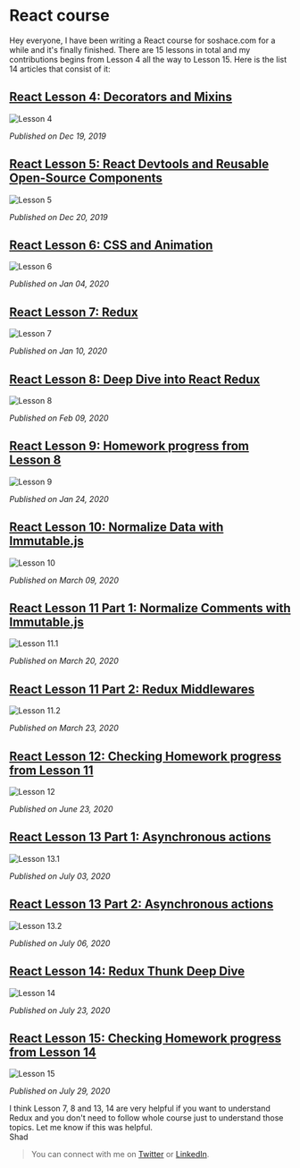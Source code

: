 # React course

Hey everyone, I have been writing a React course for soshace.com for a while and it's finally finished. There are 15 lessons in total and my contributions begins from Lesson 4 all the way to Lesson 15. Here is the list 14 articles that consist of it:

## [React Lesson 4: Decorators and Mixins](https://blog.soshace.com/react-lessons-lesson-4-homework/)

![Lesson 4](https://raw.githubusercontent.com/iamshadmirza/BlogsByShad/master/blogs/Soshace_lessons_list/react-lesson-4-blog-cover-image.png)

*Published on Dec 19, 2019*

## [React Lesson 5: React Devtools and Reusable Open-Source Components](https://blog.soshace.com/react-lesson-5/)

![Lesson 5](https://raw.githubusercontent.com/iamshadmirza/BlogsByShad/master/blogs/Soshace_lessons_list/react-lesson-5-blog-cover-image.png)

*Published on Dec 20, 2019*

## [React Lesson 6: CSS and Animation](https://blog.soshace.com/react-lesson-6/)

![Lesson 6](https://raw.githubusercontent.com/iamshadmirza/BlogsByShad/master/blogs/Soshace_lessons_list/react-lesson-6-blog-cover-image.png)

*Published on Jan 04, 2020*

## [React Lesson 7: Redux](https://blog.soshace.com/react-lesson-7/)

![Lesson 7](https://raw.githubusercontent.com/iamshadmirza/BlogsByShad/master/blogs/Soshace_lessons_list/react-lesson-7-blog-cover-image.png)

*Published on Jan 10, 2020*

## [React Lesson 8: Deep Dive into React Redux](https://blog.soshace.com/react-lesson-8/)

![Lesson 8](https://raw.githubusercontent.com/iamshadmirza/BlogsByShad/master/blogs/Soshace_lessons_list/react-lesson-8-blog-cover-image.png)

*Published on Feb 09, 2020*

## [React Lesson 9: Homework progress from Lesson 8](https://blog.soshace.com/react-lessons-lesson-9/)

![Lesson 9](https://raw.githubusercontent.com/iamshadmirza/BlogsByShad/master/blogs/Soshace_lessons_list/react-lesson-9-blog-cover-image.png)

*Published on Jan 24, 2020*

## [React Lesson 10: Normalize Data with Immutable.js](https://blog.soshace.com/react-lesson-10/)

![Lesson 10](https://raw.githubusercontent.com/iamshadmirza/BlogsByShad/master/blogs/Soshace_lessons_list/react-lesson-10-blog-cover-image.png)

*Published on March 09, 2020*

## [React Lesson 11 Part 1: Normalize Comments with Immutable.js](https://blog.soshace.com/react-lesson-11/)

![Lesson 11.1](https://raw.githubusercontent.com/iamshadmirza/BlogsByShad/master/blogs/Soshace_lessons_list/react-lesson-11.1-blog-cover-image-1.png)

*Published on March 20, 2020*

## [React Lesson 11 Part 2: Redux Middlewares](https://blog.soshace.com/react-lesson-11-pt2/)

![Lesson 11.2](https://raw.githubusercontent.com/iamshadmirza/BlogsByShad/master/blogs/Soshace_lessons_list/react-lesson-11.2-blog-cover-image.png)

*Published on March 23, 2020*

## [React Lesson 12: Checking Homework progress from Lesson 11](https://blog.soshace.com/react-lesson-12/)

![Lesson 12](https://raw.githubusercontent.com/iamshadmirza/BlogsByShad/master/blogs/Soshace_lessons_list/react-lesson-12-blog-cover-image.png)

*Published on June 23, 2020*

## [React Lesson 13 Part 1: Asynchronous actions](https://blog.soshace.com/react-lesson-13/)

![Lesson 13.1](https://raw.githubusercontent.com/iamshadmirza/BlogsByShad/master/blogs/Soshace_lessons_list/react-lesson-13-blog-cover-image.png)

*Published on July 03, 2020*

## [React Lesson 13 Part 2: Asynchronous actions](https://blog.soshace.com/react-lessons-lesson-13-part-2-2/)

![Lesson 13.2](https://raw.githubusercontent.com/iamshadmirza/BlogsByShad/master/blogs/Soshace_lessons_list/react-lesson-13.2-blog-cover-image.png)

*Published on July 06, 2020*

## [React Lesson 14: Redux Thunk Deep Dive](https://blog.soshace.com/react-lesson-14-2/)

![Lesson 14](https://raw.githubusercontent.com/iamshadmirza/BlogsByShad/master/blogs/Soshace_lessons_list/react-lesson-14-blog-cover-image.png)

*Published on July 23, 2020*

## [React Lesson 15: Checking Homework progress from Lesson 14](https://blog.soshace.com/react-lesson-15-checking-homework-progress-from-lesson-14/)

![Lesson 15](https://raw.githubusercontent.com/iamshadmirza/BlogsByShad/master/blogs/Soshace_lessons_list/react-lesson-15-blog-cover-image.png)

*Published on July 29, 2020*

I think Lesson 7, 8 and 13, 14 are very helpful if you want to understand Redux and you don't need to follow whole course just to understand those topics. Let me know if this was helpful.  
Shad

> You can connect with me on [Twitter](twitter.com/iamshadmirza) or [LinkedIn](linkedin.com/in/iamshadmirza). 